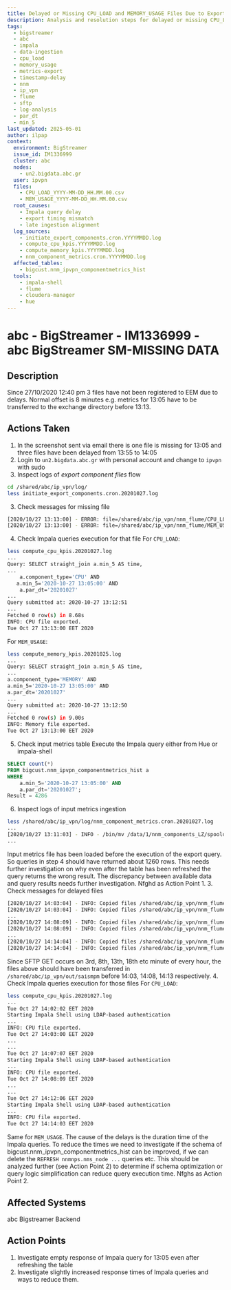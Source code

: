 ```yaml
---
title: Delayed or Missing CPU_LOAD and MEMORY_USAGE Files Due to Export Lag
description: Analysis and resolution steps for delayed or missing CPU_LOAD and MEMORY_USAGE metrics in abc BigStreamer due to Impala query delays and ingestion timing, with recommendations for query optimization and ingestion coordination.
tags:
  - bigstreamer
  - abc
  - impala
  - data-ingestion
  - cpu_load
  - memory_usage
  - metrics-export
  - timestamp-delay
  - nnm
  - ip_vpn
  - flume
  - sftp
  - log-analysis
  - par_dt
  - min_5
last_updated: 2025-05-01
author: ilpap
context:
  environment: BigStreamer
  issue_id: IM1336999
  cluster: abc
  nodes:
    - un2.bigdata.abc.gr
  user: ipvpn
  files:
    - CPU_LOAD_YYYY-MM-DD_HH.MM.00.csv
    - MEM_USAGE_YYYY-MM-DD_HH.MM.00.csv
  root_causes:
    - Impala query delay
    - export timing mismatch
    - late ingestion alignment
  log_sources:
    - initiate_export_components.cron.YYYYMMDD.log
    - compute_cpu_kpis.YYYYMMDD.log
    - compute_memory_kpis.YYYYMMDD.log
    - nnm_component_metrics.cron.YYYYMMDD.log
  affected_tables:
    - bigcust.nnm_ipvpn_componentmetrics_hist
  tools:
    - impala-shell
    - flume
    - cloudera-manager
    - hue
---
```

# abc - BigStreamer - IM1336999 - abc BigStreamer SM-MISSING DATA
## Description
Since 27/10/2020 12:40 pm 3 files have not been registered to EEM due to delays. Normal offset is 8 minutes e.g. metrics for 13:05 have to be transferred to the exchange directory before 13:13.
## Actions Taken
1. In the screenshot sent via email there is one file is missing for 13:05 and three files have been delayed from 13:55 to 14:05
2. Login to `un2.bigdata.abc.gr` with personal account and change to `ipvpn` with sudo
3. Inspect logs of *export component files* flow
```bash
cd /shared/abc/ip_vpn/log/
less initiate_export_components.cron.20201027.log
```
3. Check messages for missing file
``` bash
[2020/10/27 13:13:00] - ERROR: file=/shared/abc/ip_vpn/nnm_flume/CPU_LOAD_2020-10-27_13.05.00.csv is empty.
[2020/10/27 13:13:00] - ERROR: file=/shared/abc/ip_vpn/nnm_flume/MEM_USAGE_2020-10-27_13.05.00.csv is empty.
```
4. Check Impala queries execution for that file
For `CPU_LOAD`:
```bash
less compute_cpu_kpis.20201027.log
...
Query: SELECT straight_join a.min_5 AS time,
...
    a.component_type='CPU' AND
   a.min_5='2020-10-27 13:05:00' AND
    a.par_dt='20201027'
...
Query submitted at: 2020-10-27 13:12:51
...
Fetched 0 row(s) in 8.68s
INFO: CPU file exported.
Tue Oct 27 13:13:00 EET 2020
```
For `MEM_USAGE`:
``` bash
less compute_memory_kpis.20201025.log
...
Query: SELECT straight_join a.min_5 AS time,
...
a.component_type='MEMORY' AND
a.min_5='2020-10-27 13:05:00' AND
a.par_dt='20201027'
...
Query submitted at: 2020-10-27 13:12:50
...
Fetched 0 row(s) in 9.00s
INFO: Memory file exported.
Tue Oct 27 13:13:00 EET 2020
```
5. Check input metrics table
Execute the Impala query either from Hue or impala-shell
```sql
SELECT count(*)
FROM bigcust.nnm_ipvpn_componentmetrics_hist a
WHERE        
    a.min_5='2020-10-27 13:05:00' AND
    a.par_dt='20201027';
Result = 4286
```
6. Inspect logs of input metrics ingestion
```bash
less /shared/abc/ip_vpn/log/nnm_component_metrics.cron.20201027.log
...
[2020/10/27 13:11:03] - INFO - /bin/mv /data/1/nnm_components_LZ/spooldir/BIG-CUSTOMERS-CPU-MEM-UTIL_20201027130601110.20201027_111102UTC.csv.tmp /data/1/nnm_components_LZ/spooldir/BIG-CUSTOMERS-CPU-MEM-UTIL_20201027130601110.20201027_111102UTC.csv
...
```
Input metrics file has been loaded before the execution of the export query. So queries in step 4 should have returned about 1260 rows. This needs further investigation on why even after the table has been refreshed the query returns the wrong result. The discrepancy between available data and query results needs further investigation. Nfghd as Action Point 1.
3. Check messages for delayed files
``` bash
[2020/10/27 14:03:04] - INFO: Copied files /shared/abc/ip_vpn/nnm_flume/CPU_LOAD_2020-10-27_13.55.00.csv at /shared/abc/ip_vpn/out/saismpm
[2020/10/27 14:03:04] - INFO: Copied files /shared/abc/ip_vpn/nnm_flume/MEM_USAGE_2020-10-27_13.55.00.csv at /shared/abc/ip_vpn/out/saismpm
...
[2020/10/27 14:08:09] - INFO: Copied files /shared/abc/ip_vpn/nnm_flume/CPU_LOAD_2020-10-27_14.00.00.csv at /shared/abc/ip_vpn/out/saismpm
[2020/10/27 14:08:09] - INFO: Copied files /shared/abc/ip_vpn/nnm_flume/MEM_USAGE_2020-10-27_14.00.00.csv at /shared/abc/ip_vpn/out/saismpm
...
[2020/10/27 14:14:04] - INFO: Copied files /shared/abc/ip_vpn/nnm_flume/CPU_LOAD_2020-10-27_14.05.00.csv at /shared/abc/ip_vpn/out/saismpm
[2020/10/27 14:14:04] - INFO: Copied files /shared/abc/ip_vpn/nnm_flume/MEM_USAGE_2020-10-27_14.05.00.csv at /shared/abc/ip_vpn/out/saismpm
```
Since SFTP GET occurs on 3rd, 8th, 13th, 18th etc minute of every hour, the files above should have been transferred in `/shared/abc/ip_vpn/out/saismpm` before 14:03, 14:08, 14:13 respectively.
4. Check Impala queries execution for those files
For `CPU_LOAD`:
``` bash
less compute_cpu_kpis.20201027.log
...
Tue Oct 27 14:02:02 EET 2020
Starting Impala Shell using LDAP-based authentication
...
INFO: CPU file exported.
Tue Oct 27 14:03:00 EET 2020
...
...
Tue Oct 27 14:07:07 EET 2020
Starting Impala Shell using LDAP-based authentication
...
INFO: CPU file exported.
Tue Oct 27 14:08:09 EET 2020
...
...
Tue Oct 27 14:12:06 EET 2020
Starting Impala Shell using LDAP-based authentication
...
INFO: CPU file exported.
Tue Oct 27 14:14:03 EET 2020
```
Same for `MEM_USAGE`.
The cause of the delays is the duration time of the Impala queries. To reduce the times we need to investigate if the schema of bigcust.nnm_ipvpn_componentmetrics_hist can be improved, if we can delete the `REFRESH nnmnps.nms_node ...` queries etc. This should be analyzed further (see Action Point 2) to determine if schema optimization or query logic simplification can reduce query execution time. Nfghs as Action Point 2.
## Affected Systems
abc Bigstreamer Backend
## Action Points
1. Investigate empty response of Impala query for 13:05 even after refreshing the table
2. Investigate slightly increased response times of Impala queries and ways to reduce them.